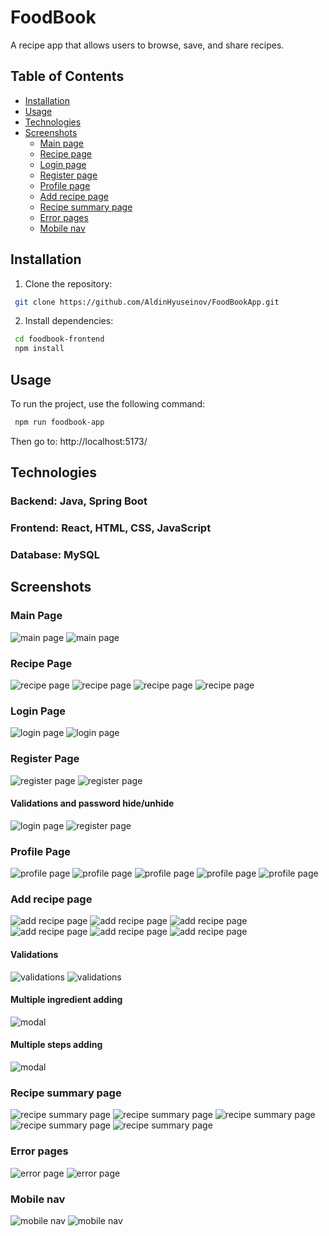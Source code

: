 # FoodBook

A recipe app that allows users to browse, save, and share recipes.

## Table of Contents

- [Installation](#installation)
- [Usage](#usage)
- [Technologies](#technologies)
- [Screenshots](#screenshots)
  - [Main page](#main-page)
  - [Recipe page](#recipe-page)
  - [Login page](#login-page)
  - [Register page](#register-page)
  - [Profile page](#profile-page)
  - [Add recipe page](#add-recipe-page)
  - [Recipe summary page](#recipe-summary-page)
  - [Error pages](#error-pages)
  - [Mobile nav](#mobile-nav)

## Installation

1. Clone the repository:

```bash
 git clone https://github.com/AldinHyuseinov/FoodBookApp.git
```

2. Install dependencies:

```bash
 cd foodbook-frontend
 npm install
```

## Usage

To run the project, use the following command:

```bash
 npm run foodbook-app
```

Then go to:
http://localhost:5173/

## Technologies

### Backend: Java, Spring Boot

### Frontend: React, HTML, CSS, JavaScript

### Database: MySQL

## Screenshots

### Main Page

![main page](screenshots/main_page.png)
![main page](screenshots/main_page_mobile.png)

### Recipe Page

![recipe page](screenshots/recipe_page_1.png)
![recipe page](screenshots/recipe_page_2.png)
![recipe page](screenshots/recipe_page_mobile_1.png)
![recipe page](screenshots/recipe_page_mobile_2.png)

### Login Page

![login page](screenshots/login_page_1.png)
![login page](screenshots/login_page_mobile.png)

### Register Page

![register page](screenshots/register_page_1.png)
![register page](screenshots/register_page_mobile.png)

#### Validations and password hide/unhide

![login page](screenshots/login_page_2.png)
![register page](screenshots/register_page_2.png)

### Profile Page

![profile page](screenshots/profile_page_1.png)
![profile page](screenshots/profile_page_2.png)
![profile page](screenshots/profile_page_mobile_1.png)
![profile page](screenshots/profile_page_mobile_2.png)
![profile page](screenshots/profile_page_mobile_3.png)

### Add recipe page

![add recipe page](screenshots/add_recipe_page_1.png)
![add recipe page](screenshots/add_recipe_page_2.png)
![add recipe page](screenshots/add_recipe_page_3.png)
![add recipe page](screenshots/add_recipe_mobile_1.png)
![add recipe page](screenshots/add_recipe_mobile_2.png)
![add recipe page](screenshots/add_recipe_mobile_3.png)

#### Validations

![validations](screenshots/validations_1.png)
![validations](screenshots/validations_2.png)

#### Multiple ingredient adding

![modal](screenshots/modal_1.png)

#### Multiple steps adding

![modal](screenshots/modal_2.png)

### Recipe summary page

![recipe summary page](screenshots/recipe_summarizer_1.png)
![recipe summary page](screenshots/recipe_summarizer_2.png)
![recipe summary page](screenshots/recipe_summary_mobile.png)
![recipe summary page](screenshots/recipe_summary_mobile_2.png)
![recipe summary page](screenshots/recipe_summary_mobile_3.png)

### Error pages

![error page](screenshots/error.png)
![error page](screenshots/error_2.png)

### Mobile nav

![mobile nav](screenshots/navigation_mobile_1.png)
![mobile nav](screenshots/navigation_mobile_2.png)
